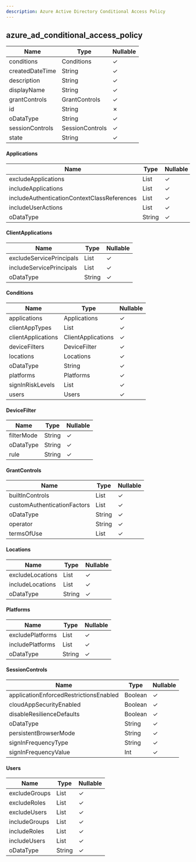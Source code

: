 ```yaml
---
description: Azure Active Directory Conditional Access Policy
---
```

azure_ad_conditional_access_policy
----------------------------------

| **Name**        | **Type**        | **Nullable** |
| --------------- | --------------- | ------------ |
| conditions      | Conditions      | &check;      |
| createdDateTime | String          | &check;      |
| description     | String          | &check;      |
| displayName     | String          | &check;      |
| grantControls   | GrantControls   | &check;      |
| id              | String          | &cross;      |
| oDataType       | String          | &check;      |
| sessionControls | SessionControls | &check;      |
| state           | String          | &check;      |

#### Applications
| **Name**                                    | **Type**     | **Nullable** |
| ------------------------------------------- | ------------ | ------------ |
| excludeApplications                         | List<String> | &check;      |
| includeApplications                         | List<String> | &check;      |
| includeAuthenticationContextClassReferences | List<String> | &check;      |
| includeUserActions                          | List<String> | &check;      |
| oDataType                                   | String       | &check;      |

#### ClientApplications
| **Name**                 | **Type**     | **Nullable** |
| ------------------------ | ------------ | ------------ |
| excludeServicePrincipals | List<String> | &check;      |
| includeServicePrincipals | List<String> | &check;      |
| oDataType                | String       | &check;      |

#### Conditions
| **Name**           | **Type**           | **Nullable** |
| ------------------ | ------------------ | ------------ |
| applications       | Applications       | &check;      |
| clientAppTypes     | List<String>       | &check;      |
| clientApplications | ClientApplications | &check;      |
| deviceFilters      | DeviceFilter       | &check;      |
| locations          | Locations          | &check;      |
| oDataType          | String             | &check;      |
| platforms          | Platforms          | &check;      |
| signInRiskLevels   | List<String>       | &check;      |
| users              | Users              | &check;      |

#### DeviceFilter
| **Name**   | **Type** | **Nullable** |
| ---------- | -------- | ------------ |
| filterMode | String   | &check;      |
| oDataType  | String   | &check;      |
| rule       | String   | &check;      |

#### GrantControls
| **Name**                    | **Type**     | **Nullable** |
| --------------------------- | ------------ | ------------ |
| builtInControls             | List<String> | &check;      |
| customAuthenticationFactors | List<String> | &check;      |
| oDataType                   | String       | &check;      |
| operator                    | String       | &check;      |
| termsOfUse                  | List<String> | &check;      |

#### Locations
| **Name**         | **Type**     | **Nullable** |
| ---------------- | ------------ | ------------ |
| excludeLocations | List<String> | &check;      |
| includeLocations | List<String> | &check;      |
| oDataType        | String       | &check;      |

#### Platforms
| **Name**         | **Type**     | **Nullable** |
| ---------------- | ------------ | ------------ |
| excludePlatforms | List<String> | &check;      |
| includePlatforms | List<String> | &check;      |
| oDataType        | String       | &check;      |

#### SessionControls
| **Name**                               | **Type** | **Nullable** |
| -------------------------------------- | -------- | ------------ |
| applicationEnforcedRestrictionsEnabled | Boolean  | &check;      |
| cloudAppSecurityEnabled                | Boolean  | &check;      |
| disableResilienceDefaults              | Boolean  | &check;      |
| oDataType                              | String   | &check;      |
| persistentBrowserMode                  | String   | &check;      |
| signInFrequencyType                    | String   | &check;      |
| signInFrequencyValue                   | Int      | &check;      |

#### Users
| **Name**      | **Type**     | **Nullable** |
| ------------- | ------------ | ------------ |
| excludeGroups | List<String> | &check;      |
| excludeRoles  | List<String> | &check;      |
| excludeUsers  | List<String> | &check;      |
| includeGroups | List<String> | &check;      |
| includeRoles  | List<String> | &check;      |
| includeUsers  | List<String> | &check;      |
| oDataType     | String       | &check;      |

